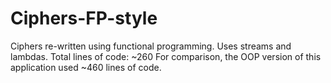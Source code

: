 # Ciphers-FP-style
Ciphers re-written using functional programming.
Uses streams and lambdas.
Total lines of code: ~260
For comparison, the OOP version of this application used ~460 lines of code.
